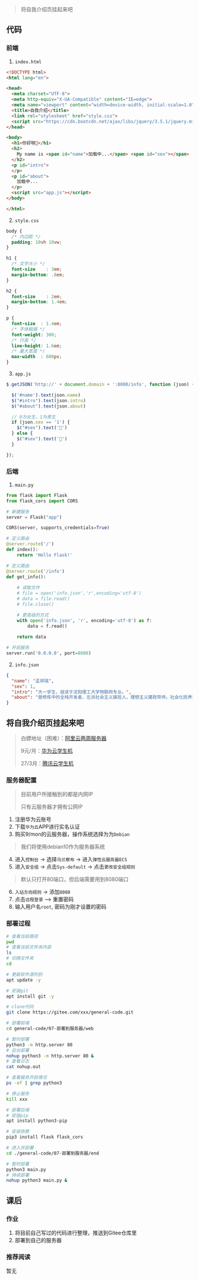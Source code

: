> 将自我介绍页挂起来吧
>

## 代码

### 前端

1. `index.html`

```html
<!DOCTYPE html>
<html lang="en">

<head>
  <meta charset="UTF-8">
  <meta http-equiv="X-UA-Compatible" content="IE=edge">
  <meta name="viewport" content="width=device-width, initial-scale=1.0">
  <title>自我介绍</title>
  <link rel="stylesheet" href="style.css">
  <script src="https://cdn.bootcdn.net/ajax/libs/jquery/3.5.1/jquery.min.js"></script>
</head>

<body>
  <h1>你好呀👋</h1>
  <h2>
    My name is <span id="name">加载中...</span> <span id="sex"></span>
  </h2>
  <p id="intro">
  </p>
  <p id="about">
    加载中...
  </p>
  <script src="app.js"></script>
</body>

</html>
```

2. `style.css`

```css
body {
  /* 内边距 */
  padding: 10vh 10vw;
}

h1 {
  /* 文字大小 */
  font-size    : 3em;
  margin-bottom: .8em;
}

h2 {
  font-size    : 2em;
  margin-bottom: 1.4em;
}

p {
  font-size  : 1.4em;
  /* 字体粗细 */
  font-weight: 300;
  /* 行高 */
  line-height: 1.6em;
  /* 最大宽度 */
  max-width  : 600px;
}
```

3. `app.js`

```js
$.getJSON('http://' + document.domain + ':8080/info', function (json) {

  $('#name').text(json.name)
  $("#intro").text(json.intro)
  $("#about").text(json.about)

  // 0为女生，1为男生
  if (json.sex == '1') {
    $("#sex").text('👦')
  } else {
    $("#sex").text('👧')
  }

});
```

### 后端

1. `main.py`

```python
from flask import Flask
from flask_cors import CORS

# 新建服务
server = Flask("app")

CORS(server, supports_credentials=True)

# 定义路由
@server.route('/')
def index():
    return 'Hello Flask!'

# 定义路由
@server.route('/info')
def get_info():
  
    # 读取文件
    # file = open('info.json','r',encoding='utf-8')
    # data = file.read()
    # file.close()

    # 更高级的方式
    with open('info.json', 'r', encoding='utf-8') as f:
        data = f.read()
    
    return data

# 开启服务
server.run('0.0.0.0', port=8080)
```

2. `info.json`

```json
{
  "name": "孟祥瑞",
  "sex": 1,
  "intro": "大一学生，就读于沈阳理工大学物联网专业。",
  "about": "是修炼中的全栈开发者，左派社会主义接班人，理想主义建政带师。社会化抚养推动者，继承制及死刑的反对者。轨道交通迷。"
}
```

## 将自我介绍页挂起来吧

> 白嫖地址（困难）：[阿里云两周服务器](https://developer.aliyun.com/plan/student)
>
> 9元/月：[华为云学生机](https://developer.huaweicloud.com/campus)
>
> 27/3月：[腾讯云学生机](https://cloud.tencent.com/act/campus)

### 服务器配置

> 目前用户所接触到的都是内网IP
>
> 只有云服务器才拥有公网IP

1. 注册华为云账号
2. 下载`华为云`APP进行实名认证
3. 购买9/mon的云服务器，操作系统选择为为`Debian`

> 我们将使用debian10作为服务器系统

4. 进入`控制台` -> 选择`乌兰察布` -> 进入`弹性云服务器ECS`
5. 进入`安全组` -> 点击`Sys-default` -> 点击`更改安全组规则`

> 默认只打开80端口，但后端需要用到8080端口

6. `入站方向规则` -> 添加`8080`
7. 点击`远程登录` —> 重置密码
8. 输入用户名`root`, 密码为刚才设置的密码

### 部署过程

```bash
# 查看当前路径
pwd
# 查看当前文件夹内容
ls
# 切换文件夹
cd 

# 更新软件源列别
apt update -y

# 安装git
apt install git -y

# clone代码
git clone https://gitee.com/xxx/general-code.git

# 部署前端
cd general-code/07-部署到服务器/web

# 暂时部署
python3 -m http.server 80
# 后台部署
nohup python3 -m http.server 80 &
# 查看日志
cat nohup.out

# 查看服务开启情况
ps -ef | grep python3

# 停止服务
kill xxx

# 部署后端
# 安装pip
apt install python3-pip

# 安装依赖
pip3 install flask flask_cors

# 进入并部署
cd ./general-code/07-部署到服务器/end

# 暂时部署
python3 main.py
# 持续部署
nohup python3 main.py &
```

## 课后

### 作业

1. 将目前自己写过的代码进行整理，推送到Gitee仓库里
2. 部署到自己的服务器

### 推荐阅读

暂无
